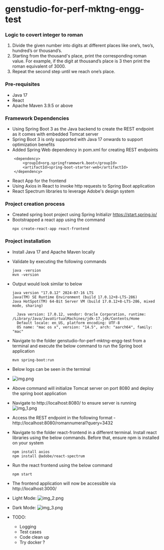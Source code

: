 # genstudio-for-perf-mktng-engg-test

### Logic to covert integer to roman
1. Divide the given number into digits at different places like one’s, two’s, hundred’s or thousand’s.
2. Starting from the thousand's place, print the corresponding roman value. For example, if the digit at thousand’s place is 3 then print the roman equivalent of 3000.
3. Repeat the second step until we reach one’s place.


### Pre-requisites

* Java 17
* React
* Apache Maven 3.9.5 or above

### Framework Dependencies
* Using Spring Boot 3 as the Java backend to create the REST endpoint as it comes with embedded Tomcat server
* Spring Boot 3 is only supported with Java 17 onwards to support optimization benefits
* Added Spring Web dependency in pom.xml for creating REST endpoints
```
    <dependency>
        <groupId>org.springframework.boot</groupId>
        <artifactId>spring-boot-starter-web</artifactId>
    </dependency>
```
* React App for the frontend
* Using Axios in React to invoke http requests to Spring Boot application
* React Spectrum libraries to leverage Adobe's design system


### Project creation process
* Created spring boot project using Spring Initializr https://start.spring.io/
* Bootstrapped a react app using the command
    ```
    npx create-react-app react-frontend
    ```


### Project installation

* Install Java 17 and Apache Maven locally
* Validate by executing the following commands
    ```
  java -version
  mvn -version
  ```
* Output would look similar to below
    ```
    java version "17.0.12" 2024-07-16 LTS
    Java(TM) SE Runtime Environment (build 17.0.12+8-LTS-286)
    Java HotSpot(TM) 64-Bit Server VM (build 17.0.12+8-LTS-286, mixed mode, sharing)
  ```
  ```
    Java version: 17.0.12, vendor: Oracle Corporation, runtime: /Library/Java/JavaVirtualMachines/jdk-17.jdk/Contents/Home
    Default locale: en_US, platform encoding: UTF-8
    OS name: "mac os x", version: "14.5", arch: "aarch64", family: "mac"
    ```

* Navigate to the folder genstudio-for-perf-mktng-engg-test from a terminal and execute the below command to run the Spring boot application
    ```
  mvn spring-boot:run
    ```

* Below logs can be seen in the terminal
* ![img.png](img.png)

* Above command will initialize Tomcat server on port 8080 and deploy the spring boot application
* Navigate to http://localhost:8080/ to ensure server is running
![img_1.png](img_1.png)
* Access the REST endpoint in the following format - http://localhost:8080/romannumeral?query=3432
* Navigate to the folder react-frontend in a different terminal. Install react libraries using the below commands. Before that, ensure npm is installed on your system
  ```
  npm install axios
  npm install @adobe/react-spectrum
  ```
* Run the react frontend using the below command
  ```
  npm start
  ```
* The frontend application will now be accessible via http://localhost:3000/
* Light Mode:
![img_2.png](img_2.png)
* Dark Mode:
![img_3.png](img_3.png)

* TODO:
  * Logging
  * Test cases
  * Code clean up
  * Try docker ?